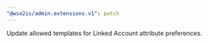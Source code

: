 ```yaml
---
"@wso2is/admin.extensions.v1": patch
---
```


Update allowed templates for Linked Account attribute preferences.
